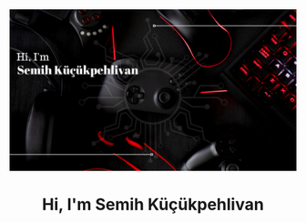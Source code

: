 <img src="https://github.com/Semihkp/Semihkp/blob/main/smhkckphlvn.png?raw=true" width="1200" hight="400">

<h1 align="center"> Hi, I'm Semih Küçükpehlivan</h1>
